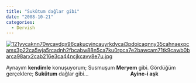 ```yaml
---
title: "Sukûtum dağlar gibi"
date: "2008-10-21"
categories: 
  - Dervish
---
```


[![121yvcaknn70wcavdqx96cakucyincauyrkdycai3pdoicaqnny35cahnaexpcamx3p22ca5wja5rcadnh2fbcabw88n5ca7ku0rpca7e2bawcam71tk9cawb0barca98arx2cab216e3ca44ncjkcavv8e7u.jpg](/uploads/2008/10/121yvcaknn70wcavdqx96cakucyincauyrkdycai3pdoicaqnny35cahnaexpcamx3p22ca5wja5rcadnh2fbcabw88n5ca7ku0rpca7e2bawcam71tk9cawb0barca98arx2cab216e3ca44ncjkcavv8e7u.jpg)](/uploads/2008/10/121yvcaknn70wcavdqx96cakucyincauyrkdycai3pdoicaqnny35cahnaexpcamx3p22ca5wja5rcadnh2fbcabw88n5ca7ku0rpca7e2bawcam71tk9cawb0barca98arx2cab216e3ca44ncjkcavv8e7u.jpg "121yvcaknn70wcavdqx96cakucyincauyrkdycai3pdoicaqnny35cahnaexpcamx3p22ca5wja5rcadnh2fbcabw88n5ca7ku0rpca7e2bawcam71tk9cawb0barca98arx2cab216e3ca44ncjkcavv8e7u.jpg")

Aynayım **kendimle** konuşuyorum; Susmuşum **Meryem** gibi. Gördüğüm gerçeklere; **Sukütum** dağlar gibi…                             **Ayine-i aşk**
